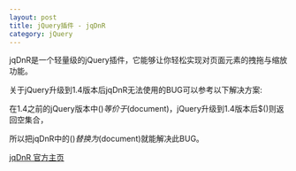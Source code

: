 ```yaml
---
layout: post
title: jQuery插件 - jqDnR
category: jQuery
---
```


jqDnR是一个轻量级的jQuery插件，它能够让你轻松实现对页面元素的拽拖与缩放功能。

关于jQuery升级到1.4版本后jqDnR无法使用的BUG可以参考以下解决方案:

在1.4之前的jQuery版本中$()等价于$(document)，jQuery升级到1.4版本后$()则返回空集合，

所以把jqDnR中的$()替换为$(document)就能解决此BUG。

[jqDnR 官方主页](http://dev.iceburg.net/jquery/jqDnR/)
